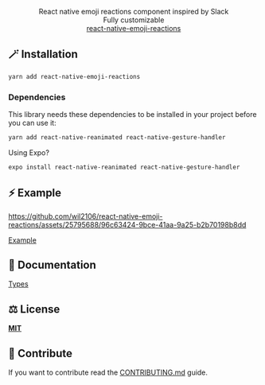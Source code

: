 <p align="center" >
    React native emoji reactions component inspired by Slack<br />
    Fully customizable<br />
  <a href="https://github.com/wil2106/rn-emoji-reactions">react-native-emoji-reactions</a>
</p>

## 🪄 Installation

```sh
yarn add react-native-emoji-reactions
```

### Dependencies
This library needs these dependencies to be installed in your project before you can use it:
```sh
yarn add react-native-reanimated react-native-gesture-handler
```

Using Expo?
```sh
expo install react-native-reanimated react-native-gesture-handler
```
## ⚡️ Example

https://github.com/wil2106/react-native-emoji-reactions/assets/25795688/96c63424-9bce-41aa-9a25-b2b70198b8dd

[Example](/example/src/App.tsx)

## 📖 Documentation

[Types](/src/types.ts)

## ⚖️ License

**[MIT](/LICENSE)**

## 📝 Contribute

If you want to contribute read the [CONTRIBUTING.md](/CONTRIBUTING.md) guide.
